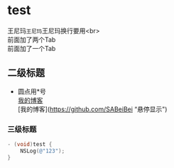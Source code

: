 # test<br>
王尼玛`王尼玛`王尼玛换行要用\<br><br>
    前面加了两个Tab<br>
  前面加了一个Tab<br>
## 二级标题
*  圆点用*号<br>
[我的博客](https://github.com/SABeiBei)<br>
[我的博客](https://github.com/SABeiBei “悬停显示")<br>

### 三级标题
```objective-c
- (void)test {
    NSLog(@"123");
}
```
